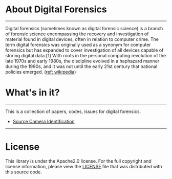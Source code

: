 # About Digital Forensics
---

Digital forensics (sometimes known as digital forensic science) is a branch of forensic science encompassing the recovery and investigation of material found in digital devices, often in relation to computer crime. The term digital forensics was originally used as a synonym for computer forensics but has expanded to cover investigation of all devices capable of storing digital data.[1] With roots in the personal computing revolution of the late 1970s and early 1980s, the discipline evolved in a haphazard manner during the 1990s, and it was not until the early 21st century that national policies emerged. ([ref: wikipedia](https://en.wikipedia.org/wiki/Digital_forensics))


# What's in it?
---

This is a collection of papers, codes, issues for digital forensics.
* [Source Camera Identification](https://github.com/NetSecLab/Paper_for_Digital_Forensics/Source_Camera_Identification)

---
# License

This library is under the Apache2.0 license. For the full copyright and license information, please view the [LICENSE](https://github.com/NetSecLab/Paper_for_Digital_Forensics/LICENSE) file that was distributed with this source code.